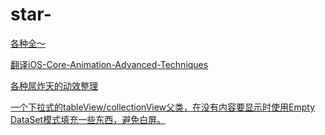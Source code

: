 # star-

<a href="https://github.com/sindresorhus/awesome">各种全～</a>

<a href="https://github.com/AttackOnDobby/iOS-Core-Animation-Advanced-Techniques">翻译iOS-Core-Animation-Advanced-Techniques</a>

<a href="https://github.com/sxyx2008/awesome-ios-animation">各种屌炸天的动效整理</a>

<a href="https://github.com/dzenbot/DZNEmptyDataSet">一个下拉式的tableView/collectionView父类，在没有内容要显示时使用Empty DataSet模式填充一些东西，避免白屏。</a>

